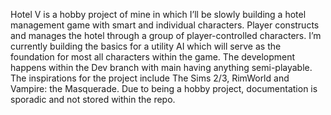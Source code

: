 Hotel V is a hobby project of mine in which I’ll be slowly building a hotel management game with smart and individual characters. Player constructs and manages the hotel through a group of player-controlled characters. I’m currently building the basics for a utility AI which will serve as the foundation for most all characters within the game. The development happens within the Dev branch with main having anything semi-playable.
The inspirations for the project include The Sims 2/3, RimWorld and Vampire: the Masquerade.
Due to being a hobby project, documentation is sporadic and not stored within the repo.
